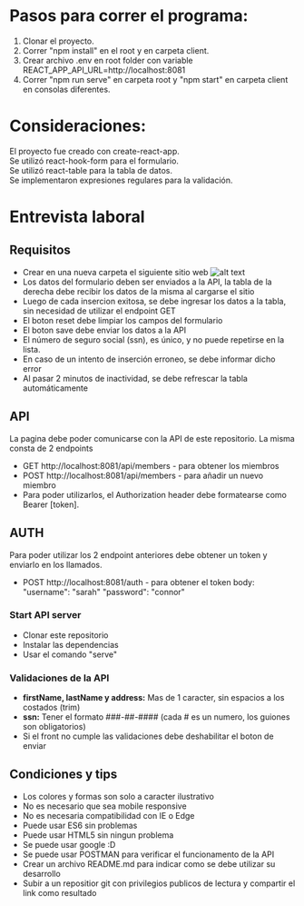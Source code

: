 # Pasos para correr el programa:  

1) Clonar el proyecto.
2) Correr "npm install" en el root y en carpeta client. 
3) Crear archivo .env en root folder con variable REACT_APP_API_URL=http://localhost:8081
4) Correr "npm run serve" en carpeta root y "npm start" en carpeta client en consolas diferentes. 

# Consideraciones: 

El proyecto fue creado con create-react-app. \
Se utilizó react-hook-form para el formulario.\
Se utilizó react-table para la tabla de datos.\
Se implementaron expresiones regulares para la validación. 

# Entrevista laboral
## Requisitos
* Crear en una nueva carpeta el siguiente sitio web
![alt text](https://github.com/newcombin/devskills/blob/main/design.png "Diseño web")
* Los datos del formulario deben ser enviados a la API, la tabla de la derecha debe recibir los datos de la misma al cargarse el sitio
* Luego de cada insercion exitosa, se debe ingresar los datos a la tabla, sin necesidad de utilizar el endpoint GET
* El boton reset debe limpiar los campos del formulario
* El boton save debe enviar los datos a la API
* El número de seguro social (ssn), es único, y no puede repetirse en la lista.
* En caso de un intento de inserción erroneo, se debe informar dicho error
* Al pasar 2 minutos de inactividad, se debe refrescar la tabla automáticamente

## API
La pagina debe poder comunicarse con la API de este repositorio. La misma consta de 2 endpoints
* GET http://localhost:8081/api/members - para obtener los miembros
* POST http://localhost:8081/api/members - para añadir un nuevo miembro
* Para poder utilizarlos, el Authorization header debe formatearse como Bearer [token].

## AUTH
Para poder utilizar los 2 endpoint anteriores debe obtener un token y enviarlo en los llamados.
* POST http://localhost:8081/auth - para obtener el token
body:
  "username": "sarah"
  "password": "connor"

### Start API server
* Clonar este repositorio
* Instalar las dependencias
* Usar el comando "serve"

### Validaciones de la API
* **firstName, lastName y address:** Mas de 1 caracter, sin espacios a los costados (trim)
* **ssn:** Tener el formato ###-##-#### (cada # es un numero, los guiones son obligatorios)
* Si el front no cumple las validaciones debe deshabilitar el boton de enviar

## Condiciones y tips
* Los colores y formas son solo a caracter ilustrativo
* No es necesario que sea mobile responsive
* No es necesaria compatibilidad con IE o Edge
* Puede usar ES6 sin problemas
* Puede usar HTML5 sin ningun problema
* Se puede usar google :D
* Se puede usar POSTMAN para verificar el funcionamento de la API
* Crear un archivo README.md para indicar como se debe utilizar su desarrollo
* Subir a un repositior git con privilegios publicos de lectura y compartir el link como resultado
